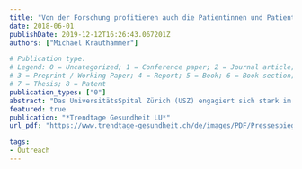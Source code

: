 ```yaml
---
title: "Von der Forschung profitieren auch die Patientinnen und Patienten"
date: 2018-06-01
publishDate: 2019-12-12T16:26:43.067201Z
authors: ["Michael Krauthammer"]

# Publication type.
# Legend: 0 = Uncategorized; 1 = Conference paper; 2 = Journal article;
# 3 = Preprint / Working Paper; 4 = Report; 5 = Book; 6 = Book section;
# 7 = Thesis; 8 = Patent
publication_types: ["0"]
abstract: "Das UniversitätsSpital Zürich (USZ) engagiert sich stark im Bereich Forschung und Lehre. Im Jahre 2017 standen verschiedene Projekte im Vordergrund, so die Zusammenarbeit mit der Universität Zürich und der ETH im Hinblick auf die Initiative Swiss Personalized Health Network (SPHN). Zudem wurde ein neues Dienstleistungszentrum für Biobanking gegründet. Der CEO des USZ, Prof.Dr.med. Gregor Zünd, wird an den TGL in einem Experten-Podium vertreten sein."
featured: true
publication: "*Trendtage Gesundheit LU*"
url_pdf: "https://www.trendtage-gesundheit.ch/de/images/PDF/Pressespiegel/TGL%202019/Clinicum%2006-18_TGL.pdf"

tags:
- Outreach
---
```


